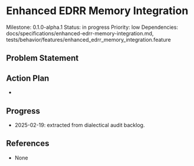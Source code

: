 # Enhanced EDRR Memory Integration
Milestone: 0.1.0-alpha.1
Status: in progress
Priority: low
Dependencies: docs/specifications/enhanced-edrr-memory-integration.md, tests/behavior/features/enhanced_edrr_memory_integration.feature

## Problem Statement
<description>


## Action Plan
- <tasks>

## Progress
- 2025-02-19: extracted from dialectical audit backlog.

## References
- None
